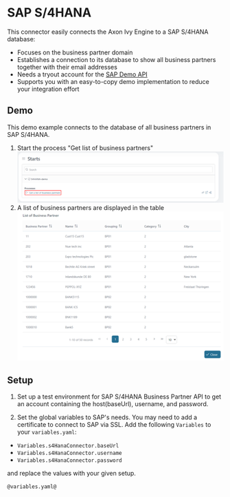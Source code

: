 # SAP S/4HANA

This connector easily connects the Axon Ivy Engine to a SAP S/4HANA database:

- Focuses on the business partner domain
- Establishes a connection to its database to show all business partners together with their email addresses
- Needs a tryout account for the [SAP Demo API](https://api.sap.com/api/API_BUSINESS_PARTNER/tryout)
- Supports you with an easy-to-copy demo implementation to reduce your integration effort

## Demo

This demo example connects to the database of all business partners in SAP S/4HANA.

1. Start the process "Get list of business partners"
![get-a-list-of-business-partners](images/get-a-list-of-business-partners.png)
2. A list of business partners are displayed in the table
![list-of-business-partners](images/list-of-business-partners.png)

## Setup

1. Set up a test environment for SAP S/4HANA Business Partner API to get an account containing the host(baseUrl), username, and password.

2. Set the global variables to SAP's needs. You may need to add a certificate to connect to SAP via SSL.
Add the following `Variables` to your `variables.yaml`:

- `Variables.s4HanaConnector.baseUrl`
- `Variables.s4HanaConnector.username`
- `Variables.s4HanaConnector.password`

and replace the values with your given setup.

```
@variables.yaml@
```

